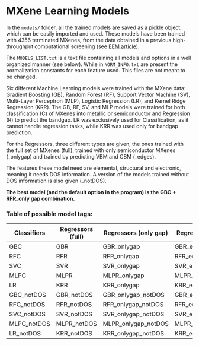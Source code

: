 # MXene Learning Models

In the `models/` folder, all the trained models are saved as a pickle object, which can be easily imported and used. These models have been trained with 4356 terminated MXenes, from the data obtained in a previous high-throughput computational screening (see [EEM article](https://doi.org/10.1002/eem2.12774)).

The `MODELS_LIST.txt` is a text file containing all models and options in a well organized manner (see below). While in `NORM_INFO.txt` are present the normalization constants for each feature used. This files are not meant to be changed.

Six different Machine Learning models were trained with the MXene data: Gradient Boosting (GB), Random Forest (RF), Support Vector Machine (SV), Multi-Layer Perceptron (MLP), Logistic Regression (LR), and Kernel Ridge Regression (KRR). The GB, RF, SV, and MLP models were trained for both classification (C) of MXenes into metallic or semiconductor and Regression (R) to predict the bandgap. LR was exclusively used for Classification, as it cannot handle regression tasks, while KRR was used only for bandgap prediction.

For the Regressors, three different types are given, the ones trained with the full set of MXenes (full), trained with only semiconductor MXenes (_onlygap) and trained by predicting VBM and CBM (_edges).

The features these model need are elemental, structural and electronic, meaning it needs DOS information. A version of the models trained without DOS information is also given (_notDOS).

**The best model (and the default option in the program) is the GBC + RFR_only gap combination.**


### Table of possible model tags:

<div align="center">

| Classifiers	  |   Regressors (full) |   Regressors (only gap) |   Regressors (edges) |
|-----------------|---------------------|-------------------------|--------------------- |
| GBC             |    GBR              |   GBR_onlygap           |   GBR_edges          |
| RFC             |    RFR              |   RFR_onlygap           |   RFR_edges          | 
| SVC             |    SVR              |   SVR_onlygap           |   SVR_edges          | 
| MLPC            |    MLPR             |   MLPR_onlygap          |   MLPR_edges         | 
| LR              |    KRR              |   KRR_onlygap           |   KRR_edges          | 
| GBC_notDOS      |    GBR_notDOS       |   GBR_onlygap_notDOS    |   GBR_edges_notDOS   | 
| RFC_notDOS      |    RFR_notDOS       |   RFR_onlygap_notDOS    |	  RFR_edges_notDOS   | 
| SVC_notDOS      |    SVR_notDOS       |   SVR_onlygap_notDOS    |   SVR_edges_notDOS   | 
| MLPC_notDOS     |    MLPR_notDOS      |   MLPR_onlygap_notDOS   |   MLPR_edges_notDOS  | 
| LR_notDOS       |    KRR_notDOS       |   KRR_onlygap_notDOS    |   KRR_edges_notDOS   | 

</div>